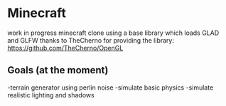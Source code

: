 # Minecraft 
work in progress minecraft clone using a base library which loads GLAD and GLFW
thanks to TheCherno for providing the library: https://github.com/TheCherno/OpenGL
## Goals (at the moment)
-terrain generator using perlin noise
-simulate basic physics
-simulate realistic lighting and shadows
